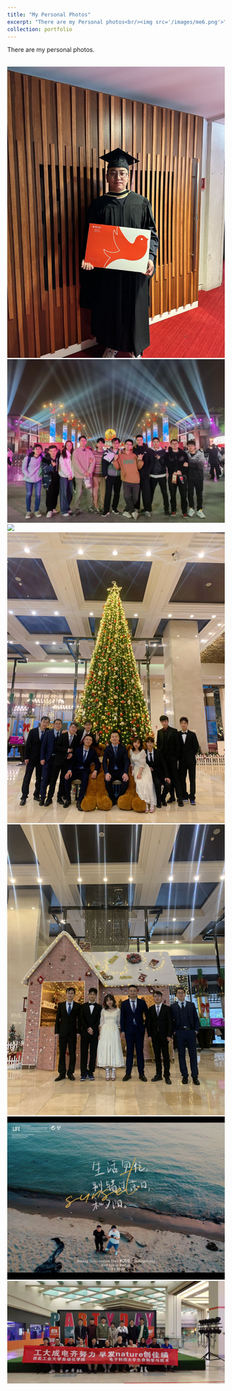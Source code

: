```yaml
---
title: "My Personal Photos"
excerpt: "There are my Personal photos<br/><img src='/images/me6.png'>"
collection: portfolio
---
```


There are my personal photos.

 <br/><img src='/images/me16.png'>
 <br/><img src='/images/me9.png'>
 <br/><img src='/images/me10.png'>
 <br/><img src='/images/me11.png'>
 <br/><img src='/images/me8.png'>
 <br/><img src='/images/me14.png'>
 <br/><img src='/images/me13.png'>
